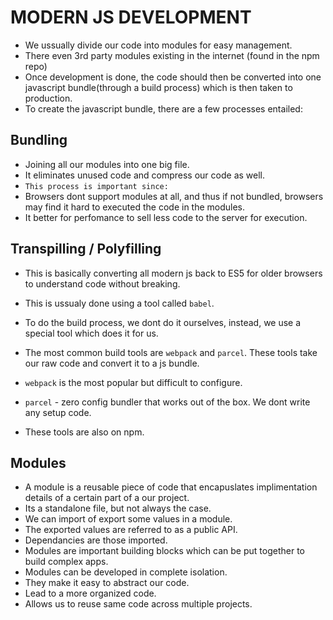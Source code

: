 # MODERN JS DEVELOPMENT

- We ussually divide our code into modules for easy management.
- There even 3rd party modules existing in the internet (found in the npm repo)
- Once development is done, the code should then be converted into one javascript bundle(through a build process) which is then taken to production.
- To create the javascript bundle, there are a few processes entailed:

## Bundling

- Joining all our modules into one big file.
- It eliminates unused code and compress our code as well.
- `This process is important since:`
- Browsers dont support modules at all, and thus if not bundled, browsers may find it hard to executed the code in the modules.
- It better for perfomance to sell less code to the server for execution.

## Transpilling / Polyfilling

- This is basically converting all modern js back to ES5 for older browsers to understand code without breaking.
- This is ussualy done using a tool called `babel`.

- To do the build process, we dont do it ourselves, instead, we use a special tool which does it for us.
- The most common build tools are `webpack` and `parcel`. These tools take our raw code and convert it to a js bundle.
- `webpack` is the most popular but difficult to configure.
- `parcel` - zero config bundler that works out of the box. We dont write any setup code.
- These tools are also on npm.

## Modules

- A module is a reusable piece of code that encapuslates implimentation details of a certain part of a our project.
- Its a standalone file, but not always the case.
- We can import of export some values in a module.
- The exported values are referred to as a public API.
- Dependancies are those imported.
- Modules are important building blocks which can be put together to build complex apps.
- Modules can be developed in complete isolation.
- They make it easy to abstract our code.
- Lead to a more organized code.
- Allows us to reuse same code across multiple projects.

